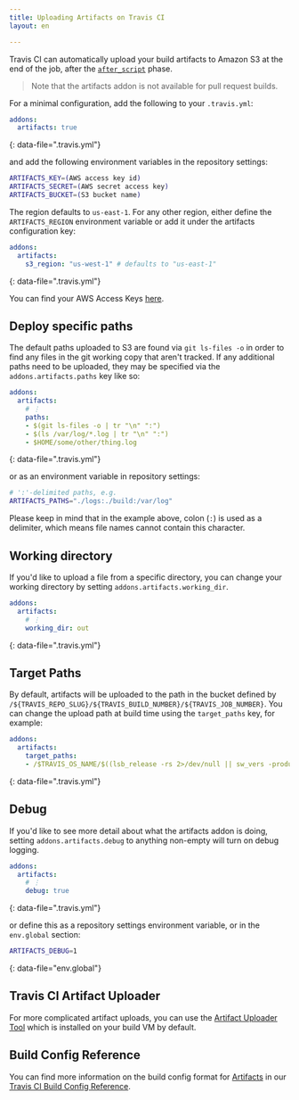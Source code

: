 ```yaml
---
title: Uploading Artifacts on Travis CI
layout: en

---
```


Travis CI can automatically upload your build artifacts to Amazon S3 at the
end of the job, after the [`after_script`](/user/job-lifecycle/) phase.

> Note that the artifacts addon is not available for pull request builds.

For a minimal configuration, add the following to your `.travis.yml`:

```yaml
addons:
  artifacts: true
```
{: data-file=".travis.yml"}

and add the following environment variables in the repository settings:

```bash
ARTIFACTS_KEY=(AWS access key id)
ARTIFACTS_SECRET=(AWS secret access key)
ARTIFACTS_BUCKET=(S3 bucket name)
```

The region defaults to `us-east-1`. For any other region, either define the `ARTIFACTS_REGION` environment variable or add it under the artifacts configuration key:

```yaml
addons:
  artifacts:
    s3_region: "us-west-1" # defaults to "us-east-1"
```
{: data-file=".travis.yml"}

You can find your AWS Access Keys [here](https://console.aws.amazon.com/iam/home?#security_credential).

## Deploy specific paths

The default paths uploaded to S3 are found via `git ls-files -o` in
order to find any files in the git working copy that aren't tracked.
If any additional paths need to be uploaded, they may be specified via
the `addons.artifacts.paths` key like so:

```yaml
addons:
  artifacts:
    # ⋮
    paths:
    - $(git ls-files -o | tr "\n" ":")
    - $(ls /var/log/*.log | tr "\n" ":")
    - $HOME/some/other/thing.log
```
{: data-file=".travis.yml"}

or as an environment variable in repository settings:

```bash
# ':'-delimited paths, e.g.
ARTIFACTS_PATHS="./logs:./build:/var/log"
```

Please keep in mind that in the example above, colon (`:`) is used as a
delimiter, which means file names cannot contain this character.

## Working directory

If you'd like to upload a file from a specific directory, you can change your working directory by setting `addons.artifacts.working_dir`.


```yaml
addons:
  artifacts:
    # ⋮
    working_dir: out
```
{: data-file=".travis.yml"}

## Target Paths

By default, artifacts will be uploaded to the path in the bucket
defined by `/${TRAVIS_REPO_SLUG}/${TRAVIS_BUILD_NUMBER}/${TRAVIS_JOB_NUMBER}`.
You can change the upload path at build time using the `target_paths`
key, for example:

```yaml
addons:
  artifacts:
    target_paths:
    - /$TRAVIS_OS_NAME/$((lsb_release -rs 2>/dev/null || sw_vers -productVersion) | grep --only -E '^[0-9]+\.[0-9]+')
```
{: data-file=".travis.yml"}

## Debug

If you'd like to see more detail about what the artifacts addon is
doing, setting `addons.artifacts.debug` to anything non-empty will turn
on debug logging.

```yaml
addons:
  artifacts:
    # ⋮
    debug: true
```
{: data-file=".travis.yml"}

or define this as a repository settings environment variable, or in the `env.global` section:

```bash
ARTIFACTS_DEBUG=1
```
{: data-file="env.global"}

## Travis CI Artifact Uploader
For more complicated artifact uploads, you can use the [Artifact Uploader Tool](https://github.com/travis-ci/artifacts) which is installed on your build VM by default. 

## Build Config Reference

You can find more information on the build config format for [Artifacts](https://config.travis-ci.com/ref/job/addons/artifacts) in our [Travis CI Build Config Reference](https://config.travis-ci.com/).
